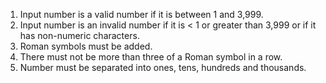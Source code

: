 1) Input number is a valid number if it is between 1 and 3,999.
2) Input number is an invalid number if it is < 1 or greater than 3,999
   or if it has non-numeric characters.
3) Roman symbols must be added.
4) There must not be more than three of a Roman symbol in a row.
5) Number must be separated into ones, tens, hundreds and thousands.
